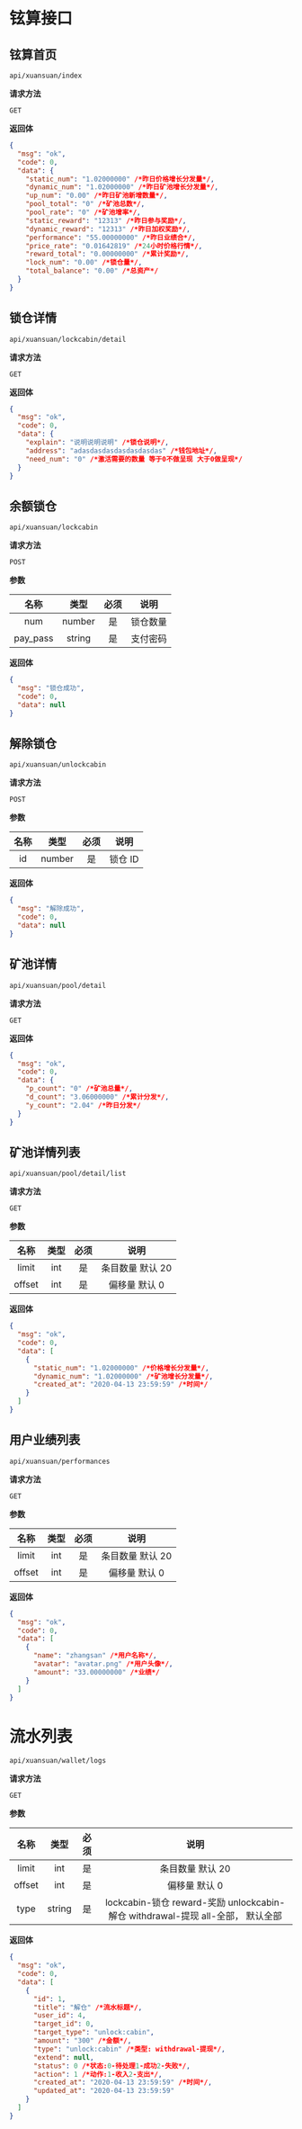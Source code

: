 # 铉算接口

## 铉算首页

`api/xuansuan/index`

**请求方法**

`GET`

**返回体**

```json
{
  "msg": "ok",
  "code": 0,
  "data": {
    "static_num": "1.02000000" /*昨日价格增长分发量*/,
    "dynamic_num": "1.02000000" /*昨日矿池增长分发量*/,
    "up_num": "0.00" /*昨日矿池新增数量*/,
    "pool_total": "0" /*矿池总数*/,
    "pool_rate": "0" /*矿池增率*/,
    "static_reward": "12313" /*昨日参与奖励*/,
    "dynamic_reward": "12313" /*昨日加权奖励*/,
    "performance": "55.00000000" /*昨日业绩合*/,
    "price_rate": "0.01642819" /*24小时价格行情*/,
    "reward_total": "0.00000000" /*累计奖励*/,
    "lock_num": "0.00" /*锁仓量*/,
    "total_balance": "0.00" /*总资产*/
  }
}
```

## 锁仓详情

`api/xuansuan/lockcabin/detail`

**请求方法**

`GET`

**返回体**

```json
{
  "msg": "ok",
  "code": 0,
  "data": {
    "explain": "说明说明说明" /*锁仓说明*/,
    "address": "adasdasdasdasdasdasdas" /*钱包地址*/,
    "need_num": "0" /*激活需要的数量 等于0不做呈现 大于0做呈现*/
  }
}
```

## 余额锁仓

`api/xuansuan/lockcabin`

**请求方法**

`POST`

**参数**

|   名称   |  类型  | 必须 |   说明   |
| :------: | :----: | :--: | :------: |
|   num    | number |  是  | 锁仓数量 |
| pay_pass | string |  是  | 支付密码 |

**返回体**

```json
{
  "msg": "锁仓成功",
  "code": 0,
  "data": null
}
```

## 解除锁仓

`api/xuansuan/unlockcabin`

**请求方法**

`POST`

**参数**

| 名称 |  类型  | 必须 |  说明   |
| :--: | :----: | :--: | :-----: |
|  id  | number |  是  | 锁仓 ID |

**返回体**

```json
{
  "msg": "解除成功",
  "code": 0,
  "data": null
}
```

## 矿池详情

`api/xuansuan/pool/detail`

**请求方法**

`GET`

**返回体**

```json
{
  "msg": "ok",
  "code": 0,
  "data": {
    "p_count": "0" /*矿池总量*/,
    "d_count": "3.06000000" /*累计分发*/,
    "y_count": "2.04" /*昨日分发*/
  }
}
```

## 矿池详情列表

`api/xuansuan/pool/detail/list`

**请求方法**

`GET`

**参数**

|  名称  | 类型 | 必须 |       说明       |
| :----: | :--: | :--: | :--------------: |
| limit  | int  |  是  | 条目数量 默认 20 |
| offset | int  |  是  |  偏移量 默认 0   |

**返回体**

```json
{
  "msg": "ok",
  "code": 0,
  "data": [
    {
      "static_num": "1.02000000" /*价格增长分发量*/,
      "dynamic_num": "1.02000000" /*矿池增长分发量*/,
      "created_at": "2020-04-13 23:59:59" /*时间*/
    }
  ]
}
```

## 用户业绩列表

`api/xuansuan/performances`

**请求方法**

`GET`

**参数**

|  名称  | 类型 | 必须 |       说明       |
| :----: | :--: | :--: | :--------------: |
| limit  | int  |  是  | 条目数量 默认 20 |
| offset | int  |  是  |  偏移量 默认 0   |

**返回体**

```json
{
  "msg": "ok",
  "code": 0,
  "data": [
    {
      "name": "zhangsan" /*用户名称*/,
      "avatar": "avatar.png" /*用户头像*/,
      "amount": "33.00000000" /*业绩*/
    }
  ]
}
```

# 流水列表

`api/xuansuan/wallet/logs`

**请求方法**

`GET`

**参数**

|  名称  |  类型  | 必须 |                                      说明                                       |
| :----: | :----: | :--: | :-----------------------------------------------------------------------------: |
| limit  |  int   |  是  |                                条目数量 默认 20                                 |
| offset |  int   |  是  |                                  偏移量 默认 0                                  |
|  type  | string |  是  | lockcabin-锁仓 reward-奖励 unlockcabin-解仓 withdrawal-提现 all-全部， 默认全部 |

**返回体**

```json
{
  "msg": "ok",
  "code": 0,
  "data": [
    {
      "id": 1,
      "title": "解仓" /*流水标题*/,
      "user_id": 4,
      "target_id": 0,
      "target_type": "unlock:cabin",
      "amount": "300" /*金额*/,
      "type": "unlock:cabin" /*类型: withdrawal-提现*/,
      "extend": null,
      "status": 0 /*状态:0-待处理1-成功2-失败*/,
      "action": 1 /*动作:1-收入2-支出*/,
      "created_at": "2020-04-13 23:59:59" /*时间*/,
      "updated_at": "2020-04-13 23:59:59"
    }
  ]
}
```
